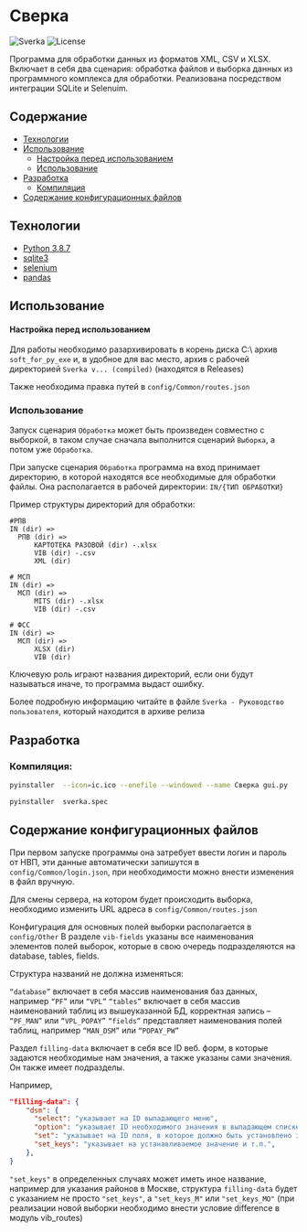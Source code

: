 <!-- @format -->

# Сверка

   <img src="https://img.shields.io/badge/Version-1.2.5%20-blue" alt="Sverka">
   <img src="https://img.shields.io/badge/License-MIT-brightgreen" alt="License">

Программа для обработки данных из форматов XML, CSV и XLSX. Включает в себя два сценария: обработка файлов и выборка данных из программного комплекса для обработки. Реализована посредством интеграции SQLite и Selenuim.

## Содержание

- [Технологии](#технологии)
- [Использование](#использование)
  - [Настройка перед использованием](#настройка-перед-использованием)
  - [Использование](#использование)
- [Разработка](#разработка)
  - [Компиляция](#компиляция)
- [Содержание конфигурационных файлов](#содержание-конфигурационных-файлов)

## Технологии

- [Python 3.8.7](https://www.python.org/downloads/release/python-387/)
- [sqlite3](https://docs.python.org/3/library/sqlite3.html)
- [selenium](https://pypi.org/project/selenium/)
- [pandas](https://pandas.pydata.org/)

## Использование

#### Настройка перед использованием

Для работы необходимо разархивировать в корень диска C:\ архив `soft_for_py_exe` и, в удобное для вас место, архив с рабочей директорией `Sverka v... (compiled)` (находятся в Releases)

Также необходима правка путей в `config/Common/routes.json`

### Использование

Запуск сценария `Обработка` может быть произведен совместно с выборкой, в таком случае сначала выполнится сценарий `Выборка`, а потом уже `Обработка`.

При запуске сценария `Обработка` программа на вход принимает директорию, в которой находятся все необходимые для обработки файлы. Она располагается в рабочей директории: `IN/{ТИП ОБРАБОТКИ}`

Пример структуры директорий для обработки:

```
#РПВ
IN (dir) =>
  РПВ (dir) =>
      КАРТОТЕКА РАЗОВОЙ (dir) -.xlsx
      VIB (dir) -.csv
      XML (dir)

# МСП
IN (dir) =>
  МСП (dir) =>
      MITS (dir) -.xlsx
      VIB (dir) -.csv

# ФСС
IN (dir) =>
  МСП (dir) =>
      XLSX (dir)
      VIB (dir)
```

Ключевую роль играют названия директорий, если они будут называться иначе, то программа выдаст ошибку.

Более подробную информацию читайте в файле `Sverka - Руководство пользователя`, который находится в архиве релиза

## Разработка

### Компиляция:

```sh
pyinstaller  --icon=ic.ico --onefile --windowed --name Сверка gui.py
```

```sh
pyinstaller  sverka.spec
```

## Содержание конфигурационных файлов

При первом запуске программы она затребует ввести логин и пароль от НВП, эти данные автоматически запишутся в `config/Common/login.json`, при необходимости можно внести изменения в файл вручную.

Для смены сервера, на котором будет происходить выборка, необходимо изменить URL адреса в `config/Common/routes.json`

Конфигурация для основных полей выборки располагается в `config/Other`
В разделе `vib-fields` указаны все наименования элементов полей выборок, которые в свою очередь подразделяются на database, tables, fields.

Структура названий не должна изменяться:

`“database”` включает в себя массив наименования баз данных, например `“PF”` или `“VPL”`
`“tables”` включает в себя массив наименований таблиц из вышеуказанной БД, корректная запись – `“PF_MAN”` или `“VPL_POPAY”`
`“fields”` представляет наименования полей таблиц, например `“MAN_DSM”` или `“POPAY_PW”`

Раздел `filling-data` включает в себя все ID веб. форм, в которые задаются необходимые нам значения, а также указаны сами значения. Он также имеет подразделы.

Например,

```json
"filling-data": {
    "dsm": {
      "select": "указывает на ID выпадающего меню",
      "option": "указывает ID необходимого значения в выпадающем списке(int)",
      "set": "указывает на ID поля, в которое должно быть установлено значение",
      "set_keys": "указывает на устанавливаемое значение и т.п.",
    },
}
```

`"set_keys"` в определенных случаях может иметь иное название, например для указания районов в Москве, структура `filling-data` будет с указанием не просто `"set_keys"`, а `"set_keys_M"` или `"set_keys_MO"` (при реализации новой выборки необходимо внести условие difference в модуль vib_routes)
